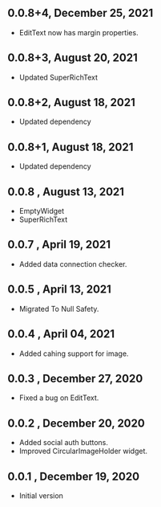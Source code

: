 ## 0.0.8+4, December 25, 2021

 * EditText now has margin properties.

## 0.0.8+3, August 20, 2021

 * Updated SuperRichText

## 0.0.8+2, August 18, 2021

 * Updated dependency

## 0.0.8+1, August 18, 2021

 * Updated dependency

## 0.0.8 , August 13, 2021

 * EmptyWidget
 * SuperRichText

## 0.0.7 , April 19, 2021

 * Added data connection checker.

## 0.0.5 , April 13, 2021

 * Migrated To Null Safety.

## 0.0.4 , April 04, 2021

 * Added cahing support for image.

## 0.0.3 , December 27, 2020

 * Fixed a bug on EditText.

## 0.0.2 , December 20, 2020

 * Added social auth buttons.
 * Improved CircularImageHolder widget.

## 0.0.1 , December 19, 2020

* Initial version
